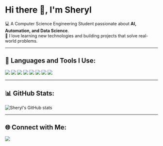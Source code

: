 # Hi there 👋, I'm Sheryl  

💻 A Computer Science Engineering Student passionate about **AI, Automation, and Data Science**.  
🌱 I love learning new technologies and building projects that solve real-world problems.  

---

## 🚀 Languages and Tools I Use:
<p align="left">
  <!-- Languages -->
  <img src="https://img.shields.io/badge/Java-ED8B00?style=for-the-badge&logo=openjdk&logoColor=white"/>
  <img src="https://img.shields.io/badge/Python-3776AB?style=for-the-badge&logo=python&logoColor=white"/>
  <img src="https://img.shields.io/badge/C++-00599C?style=for-the-badge&logo=cplusplus&logoColor=white"/>
  
  <!-- AI/ML Tools -->
  <img src="https://img.shields.io/badge/TensorFlow-FF6F00?style=for-the-badge&logo=tensorflow&logoColor=white"/>
  <img src="https://img.shields.io/badge/Keras-D00000?style=for-the-badge&logo=keras&logoColor=white"/>
  
  <!-- DevOps / Tools -->
  <img src="https://img.shields.io/badge/Docker-2496ED?style=for-the-badge&logo=docker&logoColor=white"/>
  <img src="https://img.shields.io/badge/Git-F05032?style=for-the-badge&logo=git&logoColor=white"/>
  <img src="https://img.shields.io/badge/GitHub-181717?style=for-the-badge&logo=github&logoColor=white"/>
</p>

---

## 📊 GitHub Stats:
![Sheryl's GitHub stats](https://github-readme-stats.vercel.app/api?username=YOUR_USERNAME&show_icons=true&theme=tokyonight)

---

## 🌐 Connect with Me:
<a href="https://www.linkedin.com/in/YOUR_LINKEDIN/">
  <img src="https://img.shields.io/badge/LinkedIn-0077B5?style=for-the-badge&logo=linkedin&logoColor=white"/>
</a>

